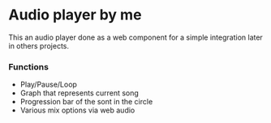 # Audio player by me
This an audio player done as a web component for a simple integration later in others projects.

### Functions
- Play/Pause/Loop
- Graph that represents current song
- Progression bar of the sont in the circle
- Various mix options via web audio

